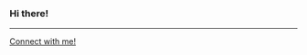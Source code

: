 ### Hi there!
<hr>
 <a href="https://linktr.ee/ganeshnarwade" target="_blank"> Connect with me! </a>
